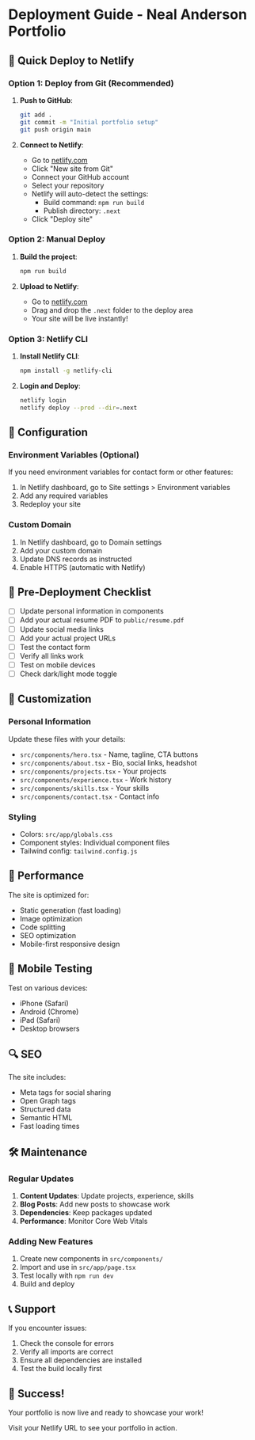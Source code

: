 # Deployment Guide - Neal Anderson Portfolio

## 🚀 Quick Deploy to Netlify

### Option 1: Deploy from Git (Recommended)

1. **Push to GitHub**:
   ```bash
   git add .
   git commit -m "Initial portfolio setup"
   git push origin main
   ```

2. **Connect to Netlify**:
   - Go to [netlify.com](https://netlify.com)
   - Click "New site from Git"
   - Connect your GitHub account
   - Select your repository
   - Netlify will auto-detect the settings:
     - Build command: `npm run build`
     - Publish directory: `.next`
   - Click "Deploy site"

### Option 2: Manual Deploy

1. **Build the project**:
   ```bash
   npm run build
   ```

2. **Upload to Netlify**:
   - Go to [netlify.com](https://netlify.com)
   - Drag and drop the `.next` folder to the deploy area
   - Your site will be live instantly!

### Option 3: Netlify CLI

1. **Install Netlify CLI**:
   ```bash
   npm install -g netlify-cli
   ```

2. **Login and Deploy**:
   ```bash
   netlify login
   netlify deploy --prod --dir=.next
   ```

## 🔧 Configuration

### Environment Variables (Optional)

If you need environment variables for contact form or other features:

1. In Netlify dashboard, go to Site settings > Environment variables
2. Add any required variables
3. Redeploy your site

### Custom Domain

1. In Netlify dashboard, go to Domain settings
2. Add your custom domain
3. Update DNS records as instructed
4. Enable HTTPS (automatic with Netlify)

## 📝 Pre-Deployment Checklist

- [ ] Update personal information in components
- [ ] Add your actual resume PDF to `public/resume.pdf`
- [ ] Update social media links
- [ ] Add your actual project URLs
- [ ] Test the contact form
- [ ] Verify all links work
- [ ] Test on mobile devices
- [ ] Check dark/light mode toggle

## 🎨 Customization

### Personal Information

Update these files with your details:

- `src/components/hero.tsx` - Name, tagline, CTA buttons
- `src/components/about.tsx` - Bio, social links, headshot
- `src/components/projects.tsx` - Your projects
- `src/components/experience.tsx` - Work history
- `src/components/skills.tsx` - Your skills
- `src/components/contact.tsx` - Contact info

### Styling

- Colors: `src/app/globals.css`
- Component styles: Individual component files
- Tailwind config: `tailwind.config.js`

## 🚀 Performance

The site is optimized for:
- Static generation (fast loading)
- Image optimization
- Code splitting
- SEO optimization
- Mobile-first responsive design

## 📱 Mobile Testing

Test on various devices:
- iPhone (Safari)
- Android (Chrome)
- iPad (Safari)
- Desktop browsers

## 🔍 SEO

The site includes:
- Meta tags for social sharing
- Open Graph tags
- Structured data
- Semantic HTML
- Fast loading times

## 🛠️ Maintenance

### Regular Updates

1. **Content Updates**: Update projects, experience, skills
2. **Blog Posts**: Add new posts to showcase work
3. **Dependencies**: Keep packages updated
4. **Performance**: Monitor Core Web Vitals

### Adding New Features

1. Create new components in `src/components/`
2. Import and use in `src/app/page.tsx`
3. Test locally with `npm run dev`
4. Build and deploy

## 📞 Support

If you encounter issues:

1. Check the console for errors
2. Verify all imports are correct
3. Ensure all dependencies are installed
4. Test the build locally first

## 🎉 Success!

Your portfolio is now live and ready to showcase your work!

Visit your Netlify URL to see your portfolio in action.
